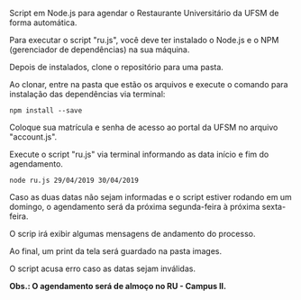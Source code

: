 Script em Node.js para agendar o Restaurante Universitário da UFSM de forma automática.

Para executar o script "ru.js", você deve ter instalado o Node.js e o NPM (gerenciador de dependências) na sua máquina.

Depois de instalados, clone o repositório para uma pasta. 

Ao clonar, entre na pasta que estão os arquivos e execute o comando para instalação das dependências via terminal:

`npm install --save`

Coloque sua matrícula e senha de acesso ao portal da UFSM no arquivo "account.js".

Execute o script "ru.js" via terminal informando as data início e fim do agendamento.

`node ru.js 29/04/2019 30/04/2019`

Caso as duas datas não sejam informadas e o script estiver rodando em um domingo, o agendamento será da próxima segunda-feira à próxima sexta-feira.

O scrip irá exibir algumas mensagens de andamento do processo.

Ao final, um print da tela será guardado na pasta images.

O script acusa erro caso as datas sejam inválidas.

**Obs.: O agendamento será de almoço no RU - Campus II.**


